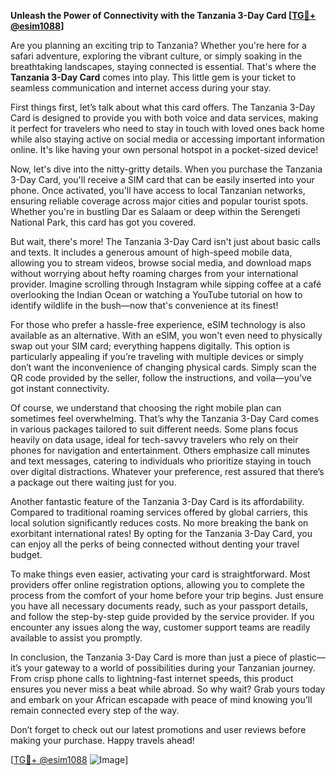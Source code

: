 **Unleash the Power of Connectivity with the Tanzania 3-Day Card [[TG💪+ @esim1088](https://t.me/s/esim1088)]**

Are you planning an exciting trip to Tanzania? Whether you're here for a safari adventure, exploring the vibrant culture, or simply soaking in the breathtaking landscapes, staying connected is essential. That's where the **Tanzania 3-Day Card** comes into play. This little gem is your ticket to seamless communication and internet access during your stay.

First things first, let’s talk about what this card offers. The Tanzania 3-Day Card is designed to provide you with both voice and data services, making it perfect for travelers who need to stay in touch with loved ones back home while also staying active on social media or accessing important information online. It's like having your own personal hotspot in a pocket-sized device!

Now, let's dive into the nitty-gritty details. When you purchase the Tanzania 3-Day Card, you'll receive a SIM card that can be easily inserted into your phone. Once activated, you'll have access to local Tanzanian networks, ensuring reliable coverage across major cities and popular tourist spots. Whether you're in bustling Dar es Salaam or deep within the Serengeti National Park, this card has got you covered.

But wait, there's more! The Tanzania 3-Day Card isn't just about basic calls and texts. It includes a generous amount of high-speed mobile data, allowing you to stream videos, browse social media, and download maps without worrying about hefty roaming charges from your international provider. Imagine scrolling through Instagram while sipping coffee at a café overlooking the Indian Ocean or watching a YouTube tutorial on how to identify wildlife in the bush—now that's convenience at its finest!

For those who prefer a hassle-free experience, eSIM technology is also available as an alternative. With an eSIM, you won't even need to physically swap out your SIM card; everything happens digitally. This option is particularly appealing if you’re traveling with multiple devices or simply don’t want the inconvenience of changing physical cards. Simply scan the QR code provided by the seller, follow the instructions, and voila—you’ve got instant connectivity.

Of course, we understand that choosing the right mobile plan can sometimes feel overwhelming. That’s why the Tanzania 3-Day Card comes in various packages tailored to suit different needs. Some plans focus heavily on data usage, ideal for tech-savvy travelers who rely on their phones for navigation and entertainment. Others emphasize call minutes and text messages, catering to individuals who prioritize staying in touch over digital distractions. Whatever your preference, rest assured that there’s a package out there waiting just for you.

Another fantastic feature of the Tanzania 3-Day Card is its affordability. Compared to traditional roaming services offered by global carriers, this local solution significantly reduces costs. No more breaking the bank on exorbitant international rates! By opting for the Tanzania 3-Day Card, you can enjoy all the perks of being connected without denting your travel budget.

To make things even easier, activating your card is straightforward. Most providers offer online registration options, allowing you to complete the process from the comfort of your home before your trip begins. Just ensure you have all necessary documents ready, such as your passport details, and follow the step-by-step guide provided by the service provider. If you encounter any issues along the way, customer support teams are readily available to assist you promptly.

In conclusion, the Tanzania 3-Day Card is more than just a piece of plastic—it’s your gateway to a world of possibilities during your Tanzanian journey. From crisp phone calls to lightning-fast internet speeds, this product ensures you never miss a beat while abroad. So why wait? Grab yours today and embark on your African escapade with peace of mind knowing you’ll remain connected every step of the way.

Don’t forget to check out our latest promotions and user reviews before making your purchase. Happy travels ahead!

[[TG💪+ @esim1088](https://t.me/s/esim1088) ![Image](https://i.postimg.cc/Y0z9fWf4/image.png)]
